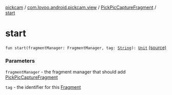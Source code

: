 [pickcam](../../index.md) / [com.lovoo.android.pickcam.view](../index.md) / [PickPicCaptureFragment](index.md) / [start](./start.md)

# start

`fun start(fragmentManager: FragmentManager, tag: `[`String`](https://kotlinlang.org/api/latest/jvm/stdlib/kotlin/-string/index.html)`): `[`Unit`](https://kotlinlang.org/api/latest/jvm/stdlib/kotlin/-unit/index.html) [(source)](https://github.com/lovoo/android-pickpic/blob/master/pickcam/src/main/kotlin/com/lovoo/android/pickcam/view/PickPicCaptureFragment.kt#L171)

### Parameters

`fragmentManager` - the fragment manager that should add [PickPicCaptureFragment](index.md)

`tag` - the identifier for this [Fragment](#)